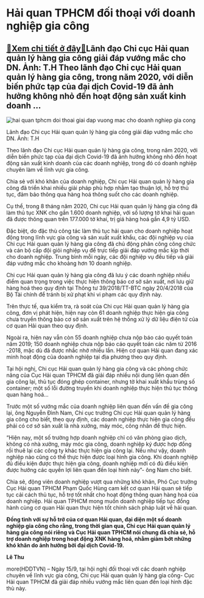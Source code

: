 Hải quan TPHCM đối thoại với doanh nghiệp gia công
==================================================

[:gift:Xem chi tiết ở đây:gift:](https://hddtvn.com/hai-quan-tphcm-doi-thoai-voi-doanh-nghiep-gia-cong/)Lãnh đạo Chi cục Hải quan quản lý hàng gia công giải đáp vướng mắc cho DN. Ảnh: T.H Theo lãnh đạo Chi cục Hải quan quản lý hàng gia công, trong năm 2020, với diễn biến phức tạp của đại dịch Covid-19 đã ảnh hưởng không nhỏ đến hoạt động sản xuất kinh doanh …
-----------------------------------------------------------------------------------------------------------------------------------------------------------------------------------------------------------------------------------------------------------------





![hai quan tphcm doi thoai giai dap vuong mac cho doanh nghiep gia cong](https://haiquanonline.com.vn/stores/news_dataimages/hungnm/092020/15/14/in_article/4034_1057_IMG-2830.jpg?rt=20200915152257 "Hải quan TPHCM đối thoại giải đáp vướng mắc cho doanh nghiệp gia công")


Lãnh đạo Chi cục Hải quan quản lý hàng gia công giải đáp vướng mắc cho DN. Ảnh: T.H



Theo lãnh đạo Chi cục Hải quan quản lý hàng gia công, trong năm 2020, với diễn biến phức tạp của đại dịch Covid-19 đã ảnh hưởng không nhỏ đến hoạt động sản xuất kinh doanh của các doanh nghiệp, trong đó có doanh nghiệp chuyên làm về lĩnh vực gia công.


Chia sẻ với khó khăn của doanh nghiệp, Chi cục Hải quan quản lý hàng gia công đã triển khai nhiều giải pháp phù hợp nhằm tạo thuận lợi, hỗ trợ thủ tục, đảm bảo thông qua hàng hoá thông suốt cho các doanh nghiệp.


Cụ thể, trong 8 tháng năm 2020, Chi cục Hải quan quản lý hàng gia công đã làm thủ tục XNK cho gần 1.600 doanh nghiệp, với số lượng tờ khai hải quan đã được thông quan trên 177.000 tờ khai, trị giá hàng hoá gần 4,9 tỷ USD.


Đặc biệt, do đặc thù công tác làm thủ tục hải quan cho doanh nghiệp hoạt động trong lĩnh vực gia công và sản xuất xuất khẩu, các đội nghiệp vụ của Chi cục Hải quan quản lý hàng gia công đã chủ động phân công công chức và cán bộ cấp đội giỏi nghiệp vụ để trực tiếp giải đáp vướng mắc kịp thời cho doanh nghiệp. Trung bình mỗi ngày, các đội nghiệp vụ đều tiếp và giải đáp vướng mắc cho khoảng hơn 10 doanh nghiệp.


Chi cục Hải quan quản lý hàng gia công đã lưu ý các doanh nghiệp nhiều điểm quan trọng trong việc thực hiện thông báo cơ sở sản xuất, nơi lưu giữ hàng hoá theo quy định tại Thông tư 39/2018/TT-BTC ngày 20/4/2018 của Bộ Tài chính để tránh bị xử phạt khi vi phạm các quy định này.


Trên thực tế, qua kiểm tra, rà soát của Chi cục Hải quan quản lý hàng gia công, đơn vị phát hiện, hiện nay còn 61 doanh nghiệp thực hiện gia công chưa truyền thông báo cơ sở sản xuất trên hệ thống xử lý dữ liệu điện tử của cơ quan Hải quan theo quy định.


Ngoài ra, hiện nay vẫn còn 55 doanh nghiệp chưa nộp báo cáo quyết toán năm 2019; 150 doanh nghiệp chưa nộp báo cáo quyết toán các năm từ 2016 -2018, mặc dù đã được nhắc nhở nhiều lần. Hiện cơ quan Hải quan đang xác minh hoạt động của doanh nghiệp tại địa phương theo quy định.


Tại hội nghị, Chi cục Hải quan quản lý hàng gia công và các phòng chức năng của Cục Hải quan TPHCM đã giải đáp nhiều nội dung liên quan đến gia công lại, thủ tục đóng ghép container, nhưng tờ khai xuất khẩu trùng số container; một số lỗi đường truyền khi doanh nghiệp thực hiện thủ tục thông quan hàng hoá…


Trước một số vướng mắc của doanh nghiệp liên quan đến vấn đề gia công lại, ông Nguyễn Đình Nam, Chi cục trưởng Chi cục Hải quan quản lý hàng gia công cho biết, theo quy định, các doanh nghiệp thực hiện gia công đều phải có cơ sở sản xuất là nhà xưởng, máy móc, công nhân để thực hiện.


“Hiện nay, một số trường hợp doanh nghiệp chỉ có văn phòng giao dịch, không có nhà xưởng, máy móc gia công, doanh nghiệp ký được hợp đồng rồi thuê lại các công ty khác thực hiện gia công lại. Nếu như vậy, doanh nghiệp nào cũng có thể thực hiện được loại hình gia công. Khi doanh nghiệp đủ điều kiện được thực hiện gia công, doanh nghiệp mới có đủ điều kiện được hưởng các quyền lợi liên quan đến loại hình này”- ông Nam cho biết.


Chia sẻ, động viên doanh nghiệp vượt qua những khó khăn, Phó Cục trưởng Cục Hải quan TPHCM Phạm Quốc Hùng cam kết cơ quan Hải quan sẽ tiếp tục cải cách thủ tục, hỗ trợ tốt nhất cho hoạt động thông quan hàng hoá của doanh nghiệp. Hải quan TPHCM mong muốn doanh nghiệp tiếp tục đồng hành cùng cơ quan Hải quan thực hiện tốt chính sách pháp luật về hải quan.





**Đồng tình với sự hỗ trở của cơ quan Hải quan, đại diện một số doanh nghiệp gia công cho rằng, trong thời gian qua, Chi cục Hải quan quản lý hàng gia công nói riêng và Cục Hải quan TPHCM nói chung đã chia sẻ, hỗ trợ doanh nghiệp trong hoạt động XNK hàng hoá, nhằm giảm bớt những khó khăn do ảnh hưởng bởi đại dịch Covid-19.**




**Lê Thu**



more(HDDTVN) – Ngày 15/9, tại hội nghị đối thoại với các doanh nghiệp chuyên về lĩnh vực gia công, Chi cục Hải quan quản lý hàng gia công- Cục Hải quan TPHCM đã giải đáp nhiều vướng mắc liên quan đến loại hình đặc thù này.

